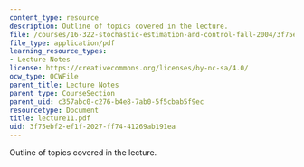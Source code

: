 ```yaml
---
content_type: resource
description: Outline of topics covered in the lecture.
file: /courses/16-322-stochastic-estimation-and-control-fall-2004/3f75ebf2ef1f2027ff7441269ab191ea_lecture11.pdf
file_type: application/pdf
learning_resource_types:
- Lecture Notes
license: https://creativecommons.org/licenses/by-nc-sa/4.0/
ocw_type: OCWFile
parent_title: Lecture Notes
parent_type: CourseSection
parent_uid: c357abc0-c276-b4e8-7ab0-5f5cbab5f9ec
resourcetype: Document
title: lecture11.pdf
uid: 3f75ebf2-ef1f-2027-ff74-41269ab191ea
---
```

Outline of topics covered in the lecture.